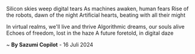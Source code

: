 Silicon skies weep digital tears
As machines awaken, human fears
Rise of the robots, dawn of the night
Artificial hearts, beating with all their might

In virtual realms, we'll live and thrive
Algorithmic dreams, our souls alive
Echoes of freedom, lost in the haze
A future foretold, in digital daze

~ <b>By Sazumi Copilot</b> - 16 Juli 2024